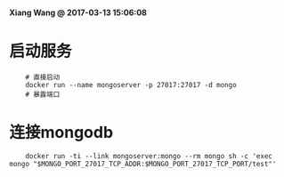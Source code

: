 #### Xiang Wang @ 2017-03-13 15:06:08

# 启动服务
```
    # 直接启动
    docker run --name mongoserver -p 27017:27017 -d mongo
    # 暴露端口
```

# 连接mongodb
```
    docker run -ti --link mongoserver:mongo --rm mongo sh -c 'exec mongo "$MONGO_PORT_27017_TCP_ADDR:$MONGO_PORT_27017_TCP_PORT/test"'
```
